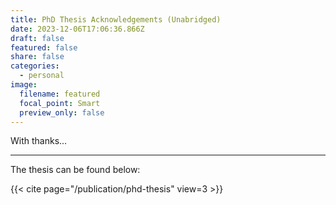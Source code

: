 ```yaml
---
title: PhD Thesis Acknowledgements (Unabridged)
date: 2023-12-06T17:06:36.866Z
draft: false
featured: false
share: false
categories:
  - personal
image:
  filename: featured
  focal_point: Smart
  preview_only: false
---
```


With thanks... 

---

The thesis can be found below:

{{< cite page="/publication/phd-thesis" view=3 >}}
